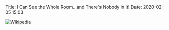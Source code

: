 Title: I Can See the Whole Room...and There's Nobody in It!
Date: 2020-02-05 15:03

![Wikipedia](https://upload.wikimedia.org/wikipedia/en/0/08/I_Can_See_the_Whole_Room.jpg)
